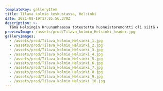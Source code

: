 ```yaml
---
templateKey: galleryItem
title: Tilava kolmio keskustassa, Helsinki
date: 2021-08-19T17:05:56.370Z
description: >-
  Tämä Helsingin Kruununhaassa toteutettu huoneistoremontti oli siitä erilainen toimeksianto, että perhe asui sekä suunnittelun että remontin ajan ulkomailla. Suunnitteluvaihe onnistui hyvin erilaisten sähköisten järjestelmien avulla ja materiaalinäytteet kulkivat postissa. Perhe oli oikein tyytyväinen lopputulokseen. Suunnittelin tähän asuntoon kaikki pinnat, valaistuksen, kiintokalusteet, huonekalut, tekstiilit ja osan koriste-esineistäkin. Olohuoneessa ja keittiössä epäsuoraa valaistusta varten rakennettiin kotelot ja niihin asennettiin upeat kipsilistat.
previewImage: /assets/prod/Tilava_kolmio_Helsinki_header.jpg
galleryImages:
  - /assets/prod/Tilava_kolmio_Helsinki_1.jpg
  - /assets/prod/Tilava_kolmio_Helsinki_2.jpg
  - /assets/prod/Tilava_kolmio_Helsinki_3.jpg
  - /assets/prod/Tilava_kolmio_Helsinki_4.jpg
  - /assets/prod/Tilava_kolmio_Helsinki_5.jpg
  - /assets/prod/Tilava_kolmio_Helsinki_6.jpg
  - /assets/prod/Tilava_kolmio_Helsinki_7.jpg
  - /assets/prod/Tilava_kolmio_Helsinki_8.jpg
  - /assets/prod/Tilava_kolmio_Helsinki_9.jpg
  - /assets/prod/Tilava_kolmio_Helsinki_10.jpg
---
```

